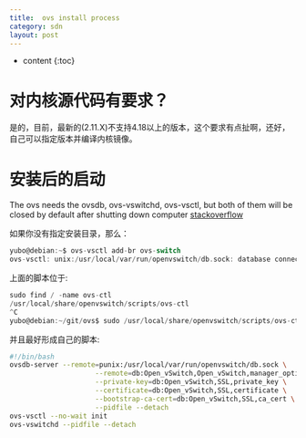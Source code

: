 ```yaml
---
title:  ovs install process
category: sdn
layout: post
---
```

* content
{:toc}

# 对内核源代码有要求？
是的，目前，最新的(2.11.X)不支持4.18以上的版本，这个要求有点扯啊，还好，自己可以指定版本并编译内核镜像。

# 安装后的启动
 The ovs needs the ovsdb, ovs-vswitchd, ovs-vsctl, but both of them will be closed by default after shutting down computer
 [stackoverflow](https://stackoverflow.com/questions/28506053/open-vswitch-database-connection-failure-after-rebooting)

如果你没有指定安装目录，那么：

```c
yubo@debian:~$ ovs-vsctl add-br ovs-switch
ovs-vsctl: unix:/usr/local/var/run/openvswitch/db.sock: database connection failed (No such file or directory)
```
上面的脚本位于:

```c
sudo find / -name ovs-ctl
/usr/local/share/openvswitch/scripts/ovs-ctl
^C
yubo@debian:~/git/ovs$ sudo /usr/local/share/openvswitch/scripts/ovs-ctl start
```
并且最好形成自己的脚本:

```bash
#!/bin/bash
ovsdb-server --remote=punix:/usr/local/var/run/openvswitch/db.sock \
                     --remote=db:Open_vSwitch,Open_vSwitch,manager_options \
                     --private-key=db:Open_vSwitch,SSL,private_key \
                     --certificate=db:Open_vSwitch,SSL,certificate \
                     --bootstrap-ca-cert=db:Open_vSwitch,SSL,ca_cert \
                     --pidfile --detach
ovs-vsctl --no-wait init
ovs-vswitchd --pidfile --detach
```
